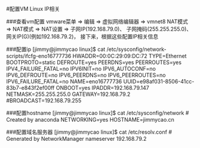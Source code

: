 
#配置VM Linux IP相关

###查看vm配置
	vmware菜单 => 编辑 => 虚拟网络编辑器 => vmnet8 NAT模式 => NAT模式 => NAT设置 => 子网IP(192.168.79.0)、 子网掩码(255.255.255.0)、 网关IP(G)(例如192.168.79.2)， 接下来，根据这些配置IP相关信息

###配置ip
	[jimmy@jimmycao linux]$ cat /etc/sysconfig/network-scripts/ifcfg-eno16777736
	HWADDR=00:0C:29:09:DC:72
	TYPE=Ethernet
	BOOTPROTO=static
	DEFROUTE=yes
	PEERDNS=yes
	PEERROUTES=yes
	IPV4_FAILURE_FATAL=no
	IPV6INIT=no
	IPV6_AUTOCONF=no
	IPV6_DEFROUTE=no
	IPV6_PEERDNS=no
	IPV6_PEERROUTES=no
	IPV6_FAILURE_FATAL=no
	NAME=eno16777736
	UUID=e98af031-8506-41cc-83b7-e843f2ef00ff
	ONBOOT=yes
	IPADDR=192.168.79.147
	NETMASK=255.255.255.0
	GATEWAY=192.168.79.2  
	#BROADCAST=192.168.79.255

###配置hostname
	[jimmy@jimmycao linux]$ cat /etc/sysconfig/network
	# Created by anaconda
	NETWORKING=yes
	HOSTNAME=jimmycao.cn

###配置域名服务器
	[jimmy@jimmycao linux]$ cat /etc/resolv.conf 
	# Generated by NetworkManager
	nameserver 192.168.79.2

